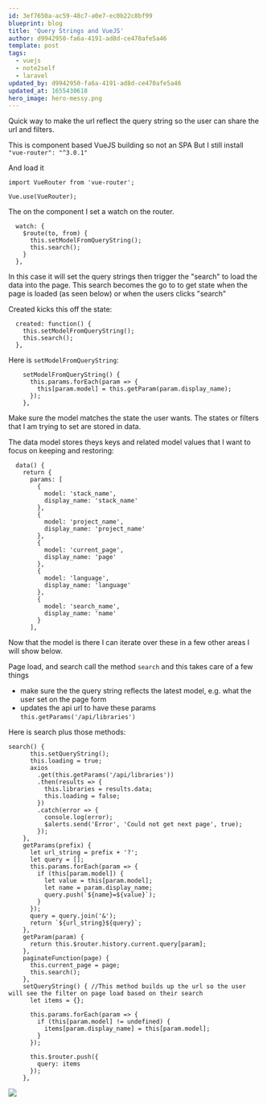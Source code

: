 ```yaml
---
id: 3ef7650a-ac59-48c7-a0e7-ec0b22c8bf99
blueprint: blog
title: 'Query Strings and VueJS'
author: d9942950-fa6a-4191-ad8d-ce470afe5a46
template: post
tags:
  - vuejs
  - note2self
  - laravel
updated_by: d9942950-fa6a-4191-ad8d-ce470afe5a46
updated_at: 1655430618
hero_image: hero-messy.png
---
```

Quick way to make the url reflect the query string so the user can share the url and filters.

This is component based VueJS building so not an SPA
But I still install `"vue-router": "^3.0.1"`

And load it 

```
import VueRouter from 'vue-router';

Vue.use(VueRouter);
```


The on the component I set a watch on the router.

```
  watch: {
    $route(to, from) {
      this.setModelFromQueryString();
      this.search();
    }
  },
```

In this case it will set the query strings then trigger the "search" to load the data into the page. This search becomes the go to to get state 
when the page is loaded (as seen below) or when the users clicks "search"

Created kicks this off the state:

```
  created: function() {
    this.setModelFromQueryString();
    this.search();
  },
```

Here is `setModelFromQueryString`:
```
    setModelFromQueryString() {
      this.params.forEach(param => {
        this[param.model] = this.getParam(param.display_name);
      });
    },
```
Make sure the model matches the state the user wants. The states or filters that I am trying to set are stored in data.

The data model stores theys keys and related model values that I want to focus on keeping and restoring:

```
  data() {
    return {
      params: [
        {
          model: 'stack_name',
          display_name: 'stack_name'
        },
        {
          model: 'project_name',
          display_name: 'project_name'
        },
        {
          model: 'current_page',
          display_name: 'page'
        },
        {
          model: 'language',
          display_name: 'language'
        },
        {
          model: 'search_name',
          display_name: 'name'
        }
      ],
```

Now that the model is there I can iterate over these in a few other areas I will show below.


Page load, and search call the method `search` and this takes care of a few things

  * make sure the the query string reflects the latest model, e.g. what the user set on the page form 
  * updates the api url to have these params `this.getParams('/api/libraries')`
  
Here is search plus those methods:

```
search() {
      this.setQueryString();
      this.loading = true;
      axios
        .get(this.getParams('/api/libraries'))
        .then(results => {
          this.libraries = results.data;
          this.loading = false;
        })
        .catch(error => {
          console.log(error);
          $alerts.send('Error', 'Could not get next page', true);
        });
    },
    getParams(prefix) {
      let url_string = prefix + '?';
      let query = [];
      this.params.forEach(param => {
        if (this[param.model]) {
          let value = this[param.model];
          let name = param.display_name;
          query.push(`${name}=${value}`);
        }
      });
      query = query.join('&');
      return `${url_string}${query}`;
    },
    getParam(param) {
      return this.$router.history.current.query[param];
    },
    paginateFunction(page) {
      this.current_page = page;
      this.search();
    },
    setQueryString() { //This method builds up the url so the user will see the filter on page load based on their search
      let items = {};

      this.params.forEach(param => {
        if (this[param.model] != undefined) {
          items[param.display_name] = this[param.model];
        }
      });

      this.$router.push({
        query: items
      });
    },
```

![](https://dl.dropboxusercontent.com/s/lmnyjw7aub0ggb2/filters.gif?dl=0)